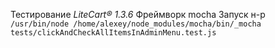Тестирование *LiteCart® 1.3.6*
Фреймворк mocha
Запуск н-р
`/usr/bin/node /home/alexey/node_modules/mocha/bin/_mocha tests/clickAndCheckAllItemsInAdminMenu.test.js`